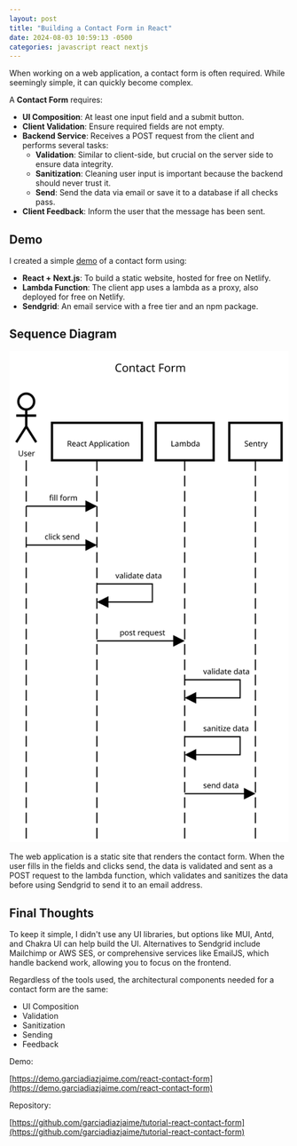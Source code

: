 ```yaml
---
layout: post
title: "Building a Contact Form in React"
date: 2024-08-03 10:59:13 -0500
categories: javascript react nextjs
---
```


When working on a web application, a contact form is often required. While seemingly simple, it can quickly become complex.

A **Contact Form** requires:

- **UI Composition**: At least one input field and a submit button.
- **Client Validation**: Ensure required fields are not empty.
- **Backend Service**: Receives a POST request from the client and performs several tasks:
  - **Validation**: Similar to client-side, but crucial on the server side to ensure data integrity.
  - **Sanitization**: Cleaning user input is important because the backend should never trust it.
  - **Send**: Send the data via email or save it to a database if all checks pass.
- **Client Feedback**: Inform the user that the message has been sent.

## Demo

I created a simple [demo](https://demo.garciadiazjaime.com/react-contact-form) of a contact form using:

- **React + Next.js**: To build a static website, hosted for free on Netlify.
- **Lambda Function**: The client app uses a lambda as a proxy, also deployed for free on Netlify.
- **Sendgrid**: An email service with a free tier and an npm package.

## Sequence Diagram

![Image 1. Interactions between Client and Server when Sending a Contact Form](https://raw.githubusercontent.com/garciadiazjaime/tutorial-react-contact-form/e5427b20f71fa89217611c4209e163f7f8345665/public/Contact_Form.svg)

The web application is a static site that renders the contact form. When the user fills in the fields and clicks send, the data is validated and sent as a POST request to the lambda function, which validates and sanitizes the data before using Sendgrid to send it to an email address.

## Final Thoughts

To keep it simple, I didn't use any UI libraries, but options like MUI, Antd, and Chakra UI can help build the UI. Alternatives to Sendgrid include Mailchimp or AWS SES, or comprehensive services like EmailJS, which handle backend work, allowing you to focus on the frontend.

Regardless of the tools used, the architectural components needed for a contact form are the same:

- UI Composition
- Validation
- Sanitization
- Sending
- Feedback

Demo:

[https://demo.garciadiazjaime.com/react-contact-form](https://demo.garciadiazjaime.com/react-contact-form)

Repository:

[https://github.com/garciadiazjaime/tutorial-react-contact-form](https://github.com/garciadiazjaime/tutorial-react-contact-form)
